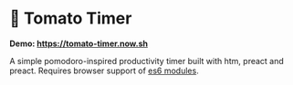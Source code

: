 # 🍅 Tomato Timer

**Demo: https://tomato-timer.now.sh**

A simple pomodoro-inspired productivity timer built with htm, preact and preact. Requires browser support of [es6 modules](https://caniuse.com/#feat=es6-module).